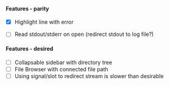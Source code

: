 
#### Features - parity
- [x] Highlight line with error
- [ ] Read stdout/stderr on open (redirect stdout to log file?)


#### Features - desired
- [ ] Collapsable sidebar with directory tree
- [ ] File Browser with connected file path
- [ ] Using signal/slot to redirect stream is slower than desirable
